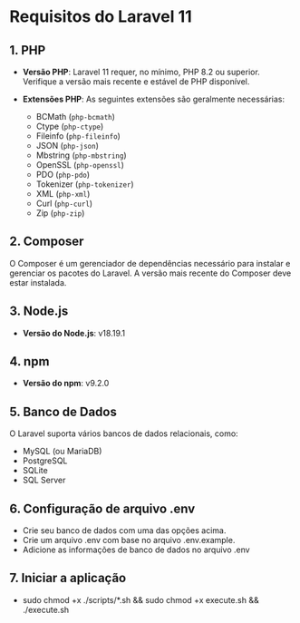 # Requisitos do Laravel 11

## 1. PHP
- **Versão PHP**: Laravel 11 requer, no mínimo, PHP 8.2 ou superior. Verifique a versão mais recente e estável de PHP disponível.

- **Extensões PHP**: As seguintes extensões são geralmente necessárias:
  - BCMath (`php-bcmath`)
  - Ctype (`php-ctype`)
  - Fileinfo (`php-fileinfo`)
  - JSON (`php-json`)
  - Mbstring (`php-mbstring`)
  - OpenSSL (`php-openssl`)
  - PDO (`php-pdo`)
  - Tokenizer (`php-tokenizer`)
  - XML (`php-xml`)
  - Curl (`php-curl`)
  - Zip (`php-zip`)

## 2. Composer
O Composer é um gerenciador de dependências necessário para instalar e gerenciar os pacotes do Laravel. A versão mais recente do Composer deve estar instalada.

## 3. Node.js
- **Versão do Node.js**: v18.19.1

## 4. npm
- **Versão do npm**: v9.2.0

## 5. Banco de Dados
O Laravel suporta vários bancos de dados relacionais, como:
- MySQL (ou MariaDB)
- PostgreSQL
- SQLite
- SQL Server

## 6. Configuração de arquivo .env
- Crie seu banco de dados com uma das opções acima.
- Crie um arquivo .env com base no arquivo .env.example.
- Adicione as informações de banco de dados no arquivo .env

## 7. Iniciar a aplicação
- sudo chmod +x ./scripts/*.sh && sudo chmod +x execute.sh && ./execute.sh









